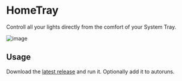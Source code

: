 # HomeTray
Controll all your lights directly from the comfort of your System Tray.

![image](https://user-images.githubusercontent.com/26576880/213861945-42186857-eea4-4e28-ad50-e377a2f22796.png)

## Usage
Download the [latest release](https://github.com/vincentscode/HomeTray/releases) and run it.
Optionally add it to autoruns.